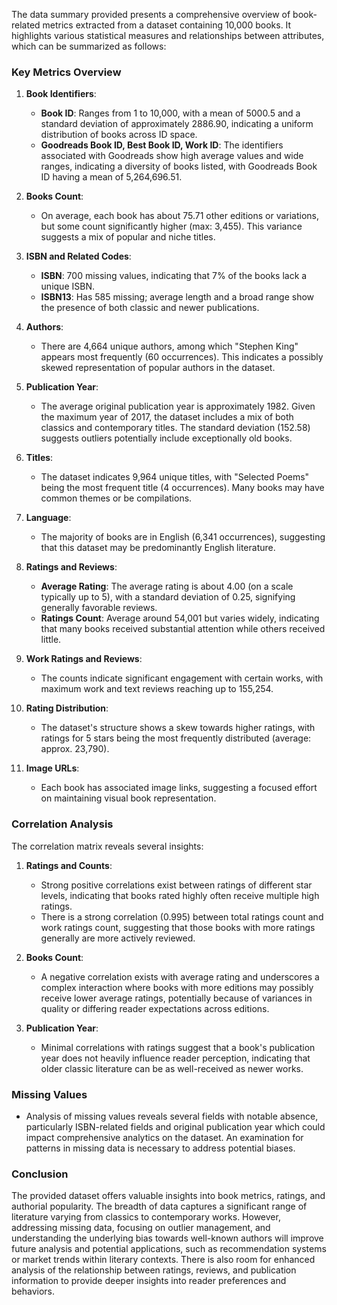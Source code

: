 The data summary provided presents a comprehensive overview of book-related metrics extracted from a dataset containing 10,000 books. It highlights various statistical measures and relationships between attributes, which can be summarized as follows:

### Key Metrics Overview

1. **Book Identifiers**:
   - **Book ID**: Ranges from 1 to 10,000, with a mean of 5000.5 and a standard deviation of approximately 2886.90, indicating a uniform distribution of books across ID space.
   - **Goodreads Book ID, Best Book ID, Work ID**: The identifiers associated with Goodreads show high average values and wide ranges, indicating a diversity of books listed, with Goodreads Book ID having a mean of 5,264,696.51.

2. **Books Count**:
   - On average, each book has about 75.71 other editions or variations, but some count significantly higher (max: 3,455). This variance suggests a mix of popular and niche titles.

3. **ISBN and Related Codes**:
   - **ISBN**: 700 missing values, indicating that 7% of the books lack a unique ISBN.
   - **ISBN13**: Has 585 missing; average length and a broad range show the presence of both classic and newer publications.

4. **Authors**:
   - There are 4,664 unique authors, among which "Stephen King" appears most frequently (60 occurrences). This indicates a possibly skewed representation of popular authors in the dataset.

5. **Publication Year**:
   - The average original publication year is approximately 1982. Given the maximum year of 2017, the dataset includes a mix of both classics and contemporary titles. The standard deviation (152.58) suggests outliers potentially include exceptionally old books.

6. **Titles**:
   - The dataset indicates 9,964 unique titles, with "Selected Poems" being the most frequent title (4 occurrences). Many books may have common themes or be compilations.

7. **Language**:
   - The majority of books are in English (6,341 occurrences), suggesting that this dataset may be predominantly English literature.

8. **Ratings and Reviews**:
   - **Average Rating**: The average rating is about 4.00 (on a scale typically up to 5), with a standard deviation of 0.25, signifying generally favorable reviews.
   - **Ratings Count**: Average around 54,001 but varies widely, indicating that many books received substantial attention while others received little.

9. **Work Ratings and Reviews**:
   - The counts indicate significant engagement with certain works, with maximum work and text reviews reaching up to 155,254.

10. **Rating Distribution**:
    - The dataset's structure shows a skew towards higher ratings, with ratings for 5 stars being the most frequently distributed (average: approx. 23,790).

11. **Image URLs**:
    - Each book has associated image links, suggesting a focused effort on maintaining visual book representation.

### Correlation Analysis

The correlation matrix reveals several insights:

1. **Ratings and Counts**: 
   - Strong positive correlations exist between ratings of different star levels, indicating that books rated highly often receive multiple high ratings.
   - There is a strong correlation (0.995) between total ratings count and work ratings count, suggesting that those books with more ratings generally are more actively reviewed.

2. **Books Count**: 
   - A negative correlation exists with average rating and underscores a complex interaction where books with more editions may possibly receive lower average ratings, potentially because of variances in quality or differing reader expectations across editions.

3. **Publication Year**:
   - Minimal correlations with ratings suggest that a book's publication year does not heavily influence reader perception, indicating that older classic literature can be as well-received as newer works.

### Missing Values

- Analysis of missing values reveals several fields with notable absence, particularly ISBN-related fields and original publication year which could impact comprehensive analytics on the dataset. An examination for patterns in missing data is necessary to address potential biases.

### Conclusion

The provided dataset offers valuable insights into book metrics, ratings, and authorial popularity. The breadth of data captures a significant range of literature varying from classics to contemporary works. However, addressing missing data, focusing on outlier management, and understanding the underlying bias towards well-known authors will improve future analysis and potential applications, such as recommendation systems or market trends within literary contexts. There is also room for enhanced analysis of the relationship between ratings, reviews, and publication information to provide deeper insights into reader preferences and behaviors.
